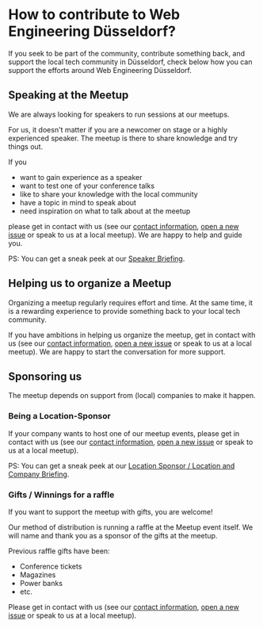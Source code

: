 # How to contribute to Web Engineering Düsseldorf?

If you seek to be part of the community, contribute something back, and support the local tech community in Düsseldorf, check below how you can support the efforts around Web Engineering Düsseldorf.

## Speaking at the Meetup

We are always looking for speakers to run sessions at our meetups.

For us, it doesn't matter if you are a newcomer on stage or a highly experienced speaker.
The meetup is there to share knowledge and try things out.

If you

* want to gain experience as a speaker
* want to test one of your conference talks
* like to share your knowledge with the local community
* have a topic in mind to speak about
* need inspiration on what to talk about at the meetup

please get in contact with us (see our [contact information](./README.md#organizers-and-contact), [open a new issue](https://github.com/WebEngDUS/WebEngDUS/issues/new) or speak to us at a local meetup).
We are happy to help and guide you.

PS: You can get a sneak peek at our [Speaker Briefing](./README.md#speaker-briefing).

## Helping us to organize a Meetup

Organizing a meetup regularly requires effort and time.
At the same time, it is a rewarding experience to provide something back to your local tech community.

If you have ambitions in helping us organize the meetup, get in contact with us (see our [contact information](./README.md#organizers-and-contact), [open a new issue](https://github.com/WebEngDUS/WebEngDUS/issues/new) or speak to us at a local meetup).
We are happy to start the conversation for more support.

## Sponsoring us

The meetup depends on support from (local) companies to make it happen.

### Being a Location-Sponsor

If your company wants to host one of our meetup events, please get in contact with us (see our [contact information](./README.md#organizers-and-contact), [open a new issue](https://github.com/WebEngDUS/WebEngDUS/issues/new) or speak to us at a local meetup).

PS: You can get a sneak peek at our [Location Sponsor / Location and Company Briefing](./README.md#location-sponsor--location-and-company-briefing).

### Gifts / Winnings for a raffle

If you want to support the meetup with gifts, you are welcome!

Our method of distribution is running a raffle at the Meetup event itself.
We will name and thank you as a sponsor of the gifts at the meetup.

Previous raffle gifts have been:

* Conference tickets
* Magazines
* Power banks
* etc.

Please get in contact with us (see our [contact information](./README.md#organizers-and-contact), [open a new issue](https://github.com/WebEngDUS/WebEngDUS/issues/new) or speak to us at a local meetup).
